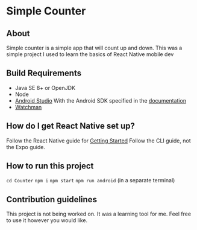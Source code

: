 # Simple Counter

## About

Simple counter is a simple app that will count up and down.
This was a simple project I used to learn the basics of
React Native mobile dev

## Build Requirements

* Java SE 8+ or OpenJDK
* Node
* [Android Studio](https://developer.android.com/studio/index.html) With the Android SDK specified in the [documentation](https://reactnative.dev/docs/0.60/enviroment-setup)
* [Watchman](https://facebook.github.io/watchman/docs/install/#buildinstall)

## How do I get React Native set up? ##

Follow the React Native guide for [Getting Started](https://reactnative.dev/docs/0.60/enviroment-setup)
Follow the CLI guide, not the Expo guide.

## How to run this project ##

```cd Counter```
```npm i```
```npm start```
```npm run android``` (in a separate terminal)

## Contribution guidelines ##

This project is not being worked on. It was a learning tool for me.
Feel free to use it however you would like.
